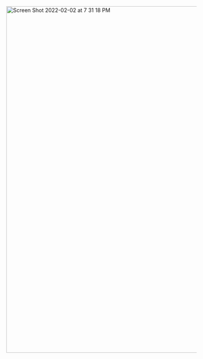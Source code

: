 <img width="919" alt="Screen Shot 2022-02-02 at 7 31 18 PM" src="https://user-images.githubusercontent.com/90536339/152276884-2b19fd89-db26-41e3-a2f8-e06fe1572a3f.png">
